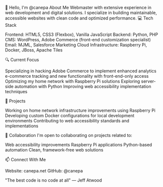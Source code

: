 👋 Hello, I'm @canepa
About Me
Webmaster with extensive experience in web development and digital solutions. I specialize in building maintainable, accessible websites with clean code and optimized performance.
💻 Tech Stack

Frontend: HTML5, CSS3 (Flexbox), Vanilla JavaScript
Backend: Python, PHP
CMS: WordPress, Adobe Commerce (front-end customization specialist)
Email: MJML, Salesforce Marketing Cloud
Infrastructure: Raspberry Pi, Docker, JBoss, Apache Tiles

🔍 Current Focus

Specializing in hacking Adobe Commerce to implement enhanced analytics e-commerce tracking and new functionality with front-end-only access
Optimizing my home network with Raspberry Pi solutions
Exploring server-side automation with Python
Improving web accessibility implementation techniques

🌱 Projects

Working on home network infrastructure improvements using Raspberry Pi
Developing custom Docker configurations for local development environments
Contributing to web accessibility standards and implementations

🤝 Collaboration
I'm open to collaborating on projects related to:

Web accessibility improvements
Raspberry Pi applications
Python-based automation
Clean, framework-free web solutions

📫 Connect With Me

Website: canepa.net
GitHub: @canepa


"The best code is no code at all" — Jeff Atwood
